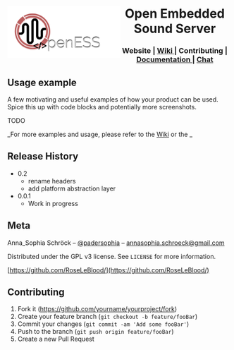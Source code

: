 <div>
 <img src="/docs/Logo-OpenESS.png" width="256" align="left"> 
 <div align="center">
  <h1>Open Embedded Sound Server</h1>
   <h3>
       Website
     </a>
     <span> | </span>
     <a href="https://github.com/choojs/choo-handbook">
       Wiki
     </a>
     <span> | </span>
       Contributing
     </a>
     <span> | </span>
     <a href="https://roseleblood.github.io/openess/html/d3/dcc/md__r_e_a_d_m_e.html">
       Documentation
     </a>
     <span> | </span>
     <a href="https://webchat.freenode.net/?channels=openess">
       Chat
     </a>
   </h3>
 </div>
</div>

## Usage example

A few motivating and useful examples of how your product can be used. Spice this up with code blocks and potentially more screenshots.

TODO

_For more examples and usage, please refer to the [Wiki][wiki] or the _


## Release History

* 0.2
  * rename headers
  * add platform abstraction layer
* 0.0.1
    * Work in progress
    
## Meta

Anna_Sophia Schröck – [@padersophia](https://twitter.com/padersophia) – annasophia.schroeck@gmail.com

Distributed under the GPL v3 license. See ``LICENSE`` for more information.

[https://github.com/RoseLeBlood/](https://github.com/RoseLeBlood/)

## Contributing

1. Fork it (<https://github.com/yourname/yourproject/fork>)
2. Create your feature branch (`git checkout -b feature/fooBar`)
3. Commit your changes (`git commit -am 'Add some fooBar'`)
4. Push to the branch (`git push origin feature/fooBar`)
5. Create a new Pull Request

[wiki]: https://github.com/RoseLeBlood/openess/wiki
